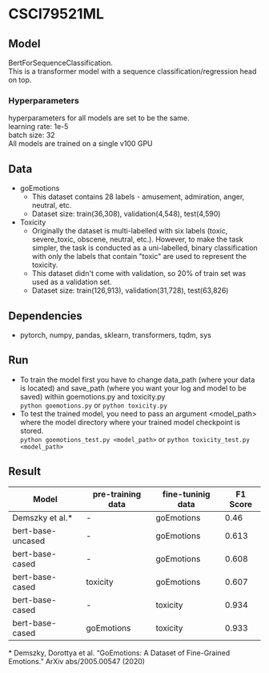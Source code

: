 # CSCI79521ML

## Model
BertForSequenceClassification. \
This is a transformer model with a sequence classification/regression head on top.

### Hyperparameters
hyperparameters for all models are set to be the same. \
learning rate: 1e-5 \
batch size: 32 \
All models are trained on a single v100 GPU

## Data
- goEmotions
  - This dataset contains 28 labels - amusement, admiration, anger, neutral, etc.
  - Dataset size: train(36,308), validation(4,548), test(4,590) 
- Toxicity
  - Originally the dataset is multi-labelled with six labels (toxic, severe_toxic, obscene, neutral, etc.). However, to make the task simpler, the task is conducted as a uni-labelled, binary classification with only the labels that contain "toxic" are used to represent the toxicity.
  - This dataset didn't come with validation, so 20% of train set was used as a validation set.
  - Dataset size: train(126,913), validation(31,728), test(63,826) 

## Dependencies
- pytorch, numpy, pandas, sklearn, transformers, tqdm, sys

## Run
- To train the model first you have to change data_path (where your data is located) and save_path (where you want your log and model to be saved) within goemotions.py and toxicity.py \
`python goemotions.py` or `python toxicity.py`
- To test the trained model, you need to pass an argument <model_path> where the model directory where your trained model checkpoint is stored. \
`python goemotions_test.py <model_path>` or `python toxicity_test.py <model_path>`

## Result
| Model | pre-training data | fine-tuninig data | F1 Score | 
| - | - | - | -|
| Demszky et al.* | - | goEmotions | 0.46 | 
| bert-base-uncased | - | goEmotions | 0.613 |
| bert-base-cased | - | goEmotions | 0.608 |
| bert-base-cased | toxicity | goEmotions | 0.607 |
| bert-base-cased | - | toxicity | 0.934 |
| bert-base-cased | goEmotions | toxicity | 0.933 |

\* Demszky, Dorottya et al. “GoEmotions: A Dataset of Fine-Grained Emotions.” ArXiv abs/2005.00547 (2020)
